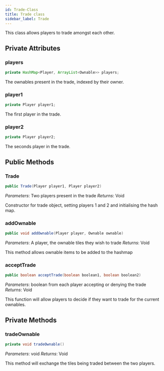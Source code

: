 ```yaml
---
id: Trade-Class
title: Trade class
sidebar_label: Trade
---
```


This class allows players to trade amongst each other.

## Private Attributes
### players
```java
private HashMap<Player, ArrayList<Ownable>> players;
```

The ownables present in the trade, indexed by their owner. 

### player1
```java
private Player player1;
```

The first player in the trade.

### player2
```java
private Player player2;
```

The seconds player in the trade. 

## Public Methods

### Trade
```java
public Trade(Player player1, Player player2)
```
*Parameters*: Two players present in the trade
*Returns*: Void

Constructor for trade object, setting players 1 and 2 and initialising the hash map. 

### addOwnable
```java
public void addOwnable(Player player, Ownable ownable)
```
*Parameters*: A player, the ownable tiles they wish to trade
*Returns*: Void

This method allows ownable items to be added to the hashmap 

### acceptTrade
```java
public boolean acceptTrade(boolean boolean1, boolean boolean2)
```
*Parameters*: boolean from each player accepting or denying the trade 
*Returns*: Void

This function will allow players to decide if they want to trade for the current ownables.

## Private Methods
### tradeOwnable
```java
private void tradeOwnable()
```
*Parameters*: void
*Returns*: Void

This method will exchange the tiles being traded between the two players.
